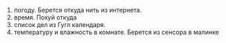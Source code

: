 1) погоду. Берется откуда нить из интернета.
2) время. Похуй откуда
3) список дел из Гугл календаря. 
4) температуру и влажность в комнате. Берется из сенсора в малинке

